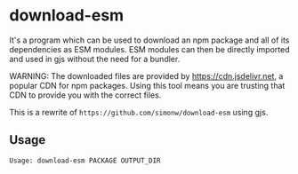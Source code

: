 # download-esm

It's a program which can be used to download an npm package and all of its
dependencies as ESM modules. ESM modules can then be directly imported and used
in gjs without the need for a bundler.

WARNING: The downloaded files are provided by https://cdn.jsdelivr.net, a popular CDN for npm packages.
Using this tool means you are trusting that CDN to provide you with the correct files.

This is a rewrite of `https://github.com/simonw/download-esm` using gjs.

## Usage
```
Usage: download-esm PACKAGE OUTPUT_DIR
```